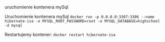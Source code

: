 uruchomienie kontenera mySql

Uruchomienie kontenera mySql
`docker run -p 0.0.0.0:3307:3306 --name hibernate-isa -e MYSQL_ROOT_PASSWORD=root -e MYSQL_DATABASE=highschool -d mysql`

Restartujemy kontener:
`docker restart hibernate-isa `
